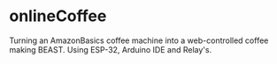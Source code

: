 # onlineCoffee
Turning an AmazonBasics coffee machine into a web-controlled coffee making BEAST. Using ESP-32, Arduino IDE and Relay's.
